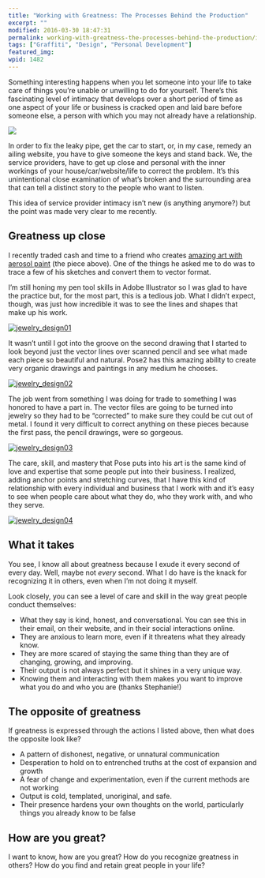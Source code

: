```yaml
---
title: "Working with Greatness: The Processes Behind the Production"
excerpt: ""
modified: 2016-03-30 18:47:31
permalink: working-with-greatness-the-processes-behind-the-production/index.html
tags: ["Graffiti", "Design", "Personal Development"]
featured_img:
wpid: 1482
---
```



Something interesting happens when you let someone into your life to take care of things you’re unable or unwilling to do for yourself. There’s this fascinating level of intimacy that develops over a short period of time as one aspect of your life or business is cracked open and laid bare before someone else, a person with which you may not already have a relationship.

![](/_images/2010/04/maxx_painting.jpg)

In order to fix the leaky pipe, get the car to start, or, in my case, remedy an ailing website, you have to give someone the keys and stand back. We, the service providers, have to get up close and personal with the inner workings of your house/car/website/life to correct the problem. It’s this unintentional close examination of what’s broken and the surrounding area that can tell a distinct story to the people who want to listen.

This idea of service provider intimacy isn’t new (is anything anymore?) but the point was made very clear to me recently.

Greatness up close
------------------

I recently traded cash and time to a friend who creates [amazing art with aerosol paint](http://posetwo.com) (the piece above). One of the things he asked me to do was to trace a few of his sketches and convert them to vector format.

I’m still honing my pen tool skills in Adobe Illustrator so I was glad to have the practice but, for the most part, this is a tedious job. What I didn’t expect, though, was just how incredible it was to see the lines and shapes that make up his work.

[![](/_images/2010/04/jewelry_design01.png "jewelry_design01")](/_images/2010/04/jewelry_design01.png)

It wasn’t until I got into the groove on the second drawing that I started to look beyond just the vector lines over scanned pencil and see what made each piece so beautiful and natural. Pose2 has this amazing ability to create very organic drawings and paintings in any medium he chooses.

[![](/_images/2010/04/jewelry_design02.png "jewelry_design02")](/_images/2010/04/jewelry_design02.png)

The job went from something I was doing for trade to something I was honored to have a part in. The vector files are going to be turned into jewelry so they had to be “corrected” to make sure they could be cut out of metal. I found it very difficult to correct anything on these pieces because the first pass, the pencil drawings, were so gorgeous.

[![](/_images/2010/04/jewelry_design03.png "jewelry_design03")](/_images/2010/04/jewelry_design03.png)

The care, skill, and mastery that Pose puts into his art is the same kind of love and expertise that some people put into their business. I realized, adding anchor points and stretching curves, that I have this kind of relationship with every individual and business that I work with and it’s easy to see when people care about what they do, who they work with, and who they serve.

[![](/_images/2010/04/jewelry_design04.png "jewelry_design04")](/_images/2010/04/jewelry_design04.png)

What it takes
-------------

You see, I know all about greatness because I exude it every second of every day. Well, maybe not *every* second. What I do have is the knack for recognizing it in others, even when I’m not doing it myself.

Look closely, you can see a level of care and skill in the way great people conduct themselves:

- What they say is kind, honest, and conversational. You can see this in their email, on their website, and in their social interactions online.
- They are anxious to learn more, even if it threatens what they already know.
- They are more scared of staying the same thing than they are of changing, growing, and improving.
- Their output is not always perfect but it shines in a very unique way.
- Knowing them and interacting with them makes you want to improve what you do and who you are (thanks Stephanie!)

The opposite of greatness
-------------------------

If greatness is expressed through the actions I listed above, then what does the opposite look like?

- A pattern of dishonest, negative, or unnatural communication
- Desperation to hold on to entrenched truths at the cost of expansion and growth
- A fear of change and experimentation, even if the current methods are not working
- Output is cold, templated, unoriginal, and safe.
- Their presence hardens your own thoughts on the world, particularly things you already know to be false

How are you great?
------------------

I want to know, how are you great? How do you recognize greatness in others? How do you find and retain great people in your life?
